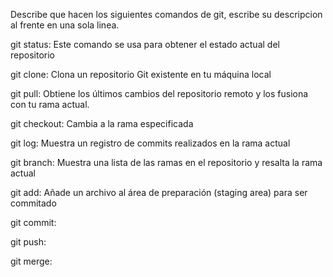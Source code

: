 Describe que hacen los siguientes comandos de git, escribe su descripcion al frente en una sola linea.

git status: Este comando se usa para obtener el estado actual del repositorio

git clone: Clona un repositorio Git existente en tu máquina local

git pull:  Obtiene los últimos cambios del repositorio remoto y los fusiona con tu rama actual.

git checkout: Cambia a la rama especificada

git log: Muestra un registro de commits realizados en la rama actual

git branch: Muestra una lista de las ramas en el repositorio y resalta la rama actual

git add: Añade un archivo al área de preparación (staging area) para ser commitado

git commit:

git push:

git merge:

